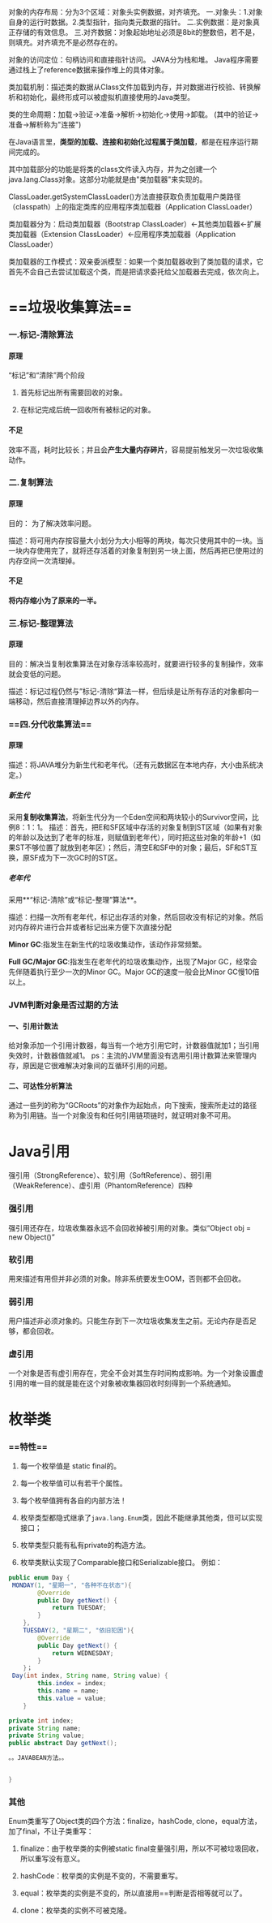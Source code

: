 对象的内存布局：分为3个区域：对象头实例数据，对齐填充。
一.对象头：1.对象自身的运行时数据。2.类型指针，指向类元数据的指针。
二.实例数据：是对象真正存储的有效信息。
三.对齐数据：对象起始地址必须是8bit的整数倍，若不是，则填充。对齐填充不是必然存在的。

对象的访问定位：句柄访问和直接指针访问。
JAVA分为栈和堆。
Java程序需要通过栈上了reference数据来操作堆上的具体对象。

类加载机制：描述类的数据从Class文件加载到内存，并对数据进行校验、转换解析和初始化，最终形成可以被虚拟机直接使用的Java类型。

类的生命周期：加载->验证->准备->解析->初始化->使用->卸载。
(其中的验证->准备->解析称为"连接")

在Java语言里，**类型的加载、连接和初始化过程属于类加载**，都是在程序运行期间完成的。

其中加载部分的功能是将类的class文件读入内存，并为之创建一个java.lang.Class对象。这部分功能就是由"类加载器"来实现的。

ClassLoader.getSystemClassLoader()方法直接获取负责加载用户类路径（classpath）上的指定类库的应用程序类加载器（Application ClassLoader）

类加载器分为：启动类加载器（Bootstrap ClassLoader）<-其他类加载器<-扩展类加载器（Extension ClassLoader）<-应用程序类加载器（Application ClassLoader）

类加载器的工作模式：双亲委派模型：如果一个类加载器收到了类加载的请求，它首先不会自己去尝试加载这个类，而是把请求委托给父加载器去完成，依次向上。

# ==垃圾收集算法==

### 一.标记-清除算法

#### 原理

“标记”和“清除”两个阶段

1. 首先标记出所有需要回收的对象。

2. 在标记完成后统一回收所有被标记的对象。

#### 不足

效率不高，耗时比较长；并且会**产生大量内存碎片**，容易提前触发另一次垃圾收集动作。

### 二.复制算法

#### 原理

目的： 为了解决效率问题。

描述：将可用内存按容量大小划分为大小相等的两块，每次只使用其中的一块。当一块内存使用完了，就将还存活着的对象复制到另一块上面，然后再把已使用过的内存空间一次清理掉。

#### 不足

**将内存缩小为了原来的一半。**

### 三.标记-整理算法

#### 原理

目的：解决当复制收集算法在对象存活率较高时，就要进行较多的复制操作，效率就会变低的问题。

描述：标记过程仍然与”标记-清除“算法一样，但后续是让所有存活的对象都向一端移动，然后直接清理掉边界以外的内存。

### ==四.分代收集算法==

#### 原理

描述：将JAVA堆分为新生代和老年代。（还有元数据区在本地内存，大小由系统决定。）

##### 新生代

采用**复制收集算法**，将新生代分为一个Eden空间和两块较小的Survivor空间，比例8：1：1。
描述：首先，把E和SF区域中存活的对象复制到ST区域（如果有对象的年龄以及达到了老年的标准，则赋值到老年代），同时把这些对象的年龄+1（如果ST不够位置了就放到老年区）；然后，清空E和SF中的对象；最后，SF和ST互换，原SF成为下一次GC时的ST区。

##### 老年代

采用**“标记-清除”或“标记-整理”算法**。

描述：扫描一次所有老年代，标记出存活的对象，然后回收没有标记的对象。然后对内存碎片进行合并或者标记出来方便下次直接分配

**Minor GC**:指发生在新生代的垃圾收集动作，该动作非常频繁。

**Full GC/Major GC**:指发生在老年代的垃圾收集动作，出现了Major GC，经常会先伴随着执行至少一次的Minor GC。Major GC的速度一般会比Minor GC慢10倍以上。

### JVM判断对象是否过期的方法

#### 一、引用计数法

给对象添加一个引用计数器，每当有一个地方引用它时，计数器值就加1；当引用失效时，计数器值就减1。
ps：主流的JVM里面没有选用引用计数算法来管理内存，原因是它很难解决对象间的互循环引用的问题。

#### 二、可达性分析算法

通过一些列的称为“GCRoots”的对象作为起始点，向下搜索，搜索所走过的路径称为引用链。当一个对象没有和任何引用链项链时，就证明对象不可用。

# Java引用

强引用（StrongReference）、软引用（SoftReference）、弱引用（WeakReference）、虚引用（PhantomReference）四种

### 强引用

强引用还存在，垃圾收集器永远不会回收掉被引用的对象。类似“Object obj = new Object()”

### 软引用

 用来描述有用但并非必须的对象。除非系统要发生OOM，否则都不会回收。

### 弱引用

用户描述非必须对象的。只能生存到下一次垃圾收集发生之前。无论内存是否足够，都会回收。

### 虚引用

一个对象是否有虚引用存在，完全不会对其生存时间构成影响。为一个对象设置虚引用的唯一目的就是能在这个对象被收集器回收时刻得到一个系统通知。

# 枚举类

### ==特性==

1. 每一个枚举值是 static final的。

2. 每一个枚举值可以有若干个属性。

3. 每个枚举值拥有各自的内部方法！

4. 枚举类型都隐式继承了`java.lang.Enum`类，因此不能继承其他类，但可以实现接口；

5. 枚举类型只能有私有private的构造方法。

6. 枚举类默认实现了Comparable接口和Serializable接口。
   例如：

~~~java
public enum Day {
 MONDAY(1, "星期一", "各种不在状态"){
        @Override
        public Day getNext() {
            return TUESDAY;
        }
    },
    TUESDAY(2, "星期二", "依旧犯困"){
        @Override
        public Day getNext() {
            return WEDNESDAY;
        }
    }；
 Day(int index, String name, String value) {
        this.index = index;
        this.name = name;
        this.value = value;
    }

private int index;
private String name;
private String value;
public abstract Day getNext();

。。JAVABEAN方法。。


}
~~~

### 其他

Enum类重写了Object类的四个方法：finalize，hashCode, clone，equal方法，加了final，不让子类重写：

1. finalize：由于枚举类的实例被static final变量强引用，所以不可被垃圾回收，所以重写没有意义。

2. hashCode：枚举类的实例是不变的，不需要重写。

3. equal：枚举类的实例是不变的，所以直接用==判断是否相等就可以了。

4. clone：枚举类的实例不可被克隆。




